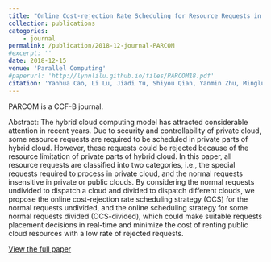 ```yaml
---
title: "Online Cost-rejection Rate Scheduling for Resource Requests in Hybrid Clouds"
collection: publications
catogories: 
    - journal
permalink: /publication/2018-12-journal-PARCOM
#excerpt: ''
date: 2018-12-15
venue: 'Parallel Computing'
#paperurl: 'http://lynnlilu.github.io/files/PARCOM18.pdf'
citation: 'Yanhua Cao, Li Lu, Jiadi Yu, Shiyou Qian, Yanmin Zhu, Minglu Li. (2018). &quot; Online Cost-rejection Rate Scheduling for Resource Requests in Hybrid Clouds.&quot; <i>Parallel Computing</i>. 81(1). pp. 85-103. doi: 10.1016/j.parco.2018.12.003.'
---
```


PARCOM is a CCF-B journal.

Abstract: The hybrid cloud computing model has attracted considerable attention in recent years. Due to security and controllability of private cloud, some resource requests are required to be scheduled in private parts of hybrid cloud. However, these requests could be rejected because of the resource limitation of private parts of hybrid cloud. In this paper, all resource requests are classified into two categories, i.e., the special requests required to process in private cloud, and the normal requests insensitive in private or public clouds. By considering the normal requests undivided to dispatch a cloud and divided to dispatch different clouds, we propose the online cost-rejection rate scheduling strategy (OCS) for the normal requests undivided, and the online scheduling strategy for some normal requests divided (OCS-divided), which could make suitable requests placement decisions in real-time and minimize the cost of renting public cloud resources with a low rate of rejected requests.

[View the full paper](https://doi.org/10.1016/j.parco.2018.12.003)

